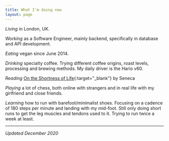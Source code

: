```yaml
---
title: What I'm doing now
layout: page
---
```


_Living_ in London, UK.

_Working_ as a Software Engineer, mainly backend, specifically in database and
API development.

_Eating_ vegan since June 2014.

_Drinking_ specialty coffee. Trying different coffee origins, roast levels,
processing and brewing methods. My daily driver is the Hario v60.

_Reading_ [On the Shortness of Life](https://amzn.to/3mLpgZi){:target="_blank"}
by Seneca

_Playing_ a lot of chess, both online with strangers and in real life with my
girlfriend and close friends.

_Learning_ how to run with barefoot/minimalist shoes. Focusing on a cadence of
180 steps per minute and landing with my mid-foot. Still only doing short runs
to get the leg muscles and tendons used to it. Trying to run twice a week at
least.

___

_Updated December 2020_
